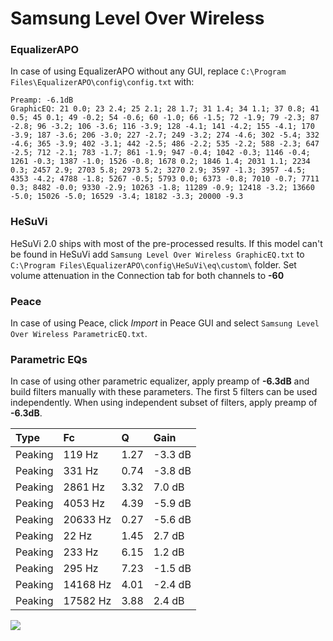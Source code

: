 # Samsung Level Over Wireless

### EqualizerAPO
In case of using EqualizerAPO without any GUI, replace `C:\Program Files\EqualizerAPO\config\config.txt`
with:
```
Preamp: -6.1dB
GraphicEQ: 21 0.0; 23 2.4; 25 2.1; 28 1.7; 31 1.4; 34 1.1; 37 0.8; 41 0.5; 45 0.1; 49 -0.2; 54 -0.6; 60 -1.0; 66 -1.5; 72 -1.9; 79 -2.3; 87 -2.8; 96 -3.2; 106 -3.6; 116 -3.9; 128 -4.1; 141 -4.2; 155 -4.1; 170 -3.9; 187 -3.6; 206 -3.0; 227 -2.7; 249 -3.2; 274 -4.6; 302 -5.4; 332 -4.6; 365 -3.9; 402 -3.1; 442 -2.5; 486 -2.2; 535 -2.2; 588 -2.3; 647 -2.5; 712 -2.1; 783 -1.7; 861 -1.9; 947 -0.4; 1042 -0.3; 1146 -0.4; 1261 -0.3; 1387 -1.0; 1526 -0.8; 1678 0.2; 1846 1.4; 2031 1.1; 2234 0.3; 2457 2.9; 2703 5.8; 2973 5.2; 3270 2.9; 3597 -1.3; 3957 -4.5; 4353 -4.2; 4788 -1.8; 5267 -0.5; 5793 0.0; 6373 -0.8; 7010 -0.7; 7711 0.3; 8482 -0.0; 9330 -2.9; 10263 -1.8; 11289 -0.9; 12418 -3.2; 13660 -5.0; 15026 -5.0; 16529 -3.4; 18182 -3.3; 20000 -9.3
```

### HeSuVi
HeSuVi 2.0 ships with most of the pre-processed results. If this model can't be found in HeSuVi add
`Samsung Level Over Wireless GraphicEQ.txt` to `C:\Program Files\EqualizerAPO\config\HeSuVi\eq\custom\` folder.
Set volume attenuation in the Connection tab for both channels to **-60**

### Peace
In case of using Peace, click *Import* in Peace GUI and select `Samsung Level Over Wireless ParametricEQ.txt`.

### Parametric EQs
In case of using other parametric equalizer, apply preamp of **-6.3dB** and build filters manually
with these parameters. The first 5 filters can be used independently.
When using independent subset of filters, apply preamp of **-6.3dB**.

| Type    | Fc       |    Q | Gain    |
|:--------|:---------|:-----|:--------|
| Peaking | 119 Hz   | 1.27 | -3.3 dB |
| Peaking | 331 Hz   | 0.74 | -3.8 dB |
| Peaking | 2861 Hz  | 3.32 | 7.0 dB  |
| Peaking | 4053 Hz  | 4.39 | -5.9 dB |
| Peaking | 20633 Hz | 0.27 | -5.6 dB |
| Peaking | 22 Hz    | 1.45 | 2.7 dB  |
| Peaking | 233 Hz   | 6.15 | 1.2 dB  |
| Peaking | 295 Hz   | 7.23 | -1.5 dB |
| Peaking | 14168 Hz | 4.01 | -2.4 dB |
| Peaking | 17582 Hz | 3.88 | 2.4 dB  |

![](https://raw.githubusercontent.com/jaakkopasanen/AutoEq/master/results/rtings/avg/Samsung%20Level%20Over%20Wireless/Samsung%20Level%20Over%20Wireless.png)